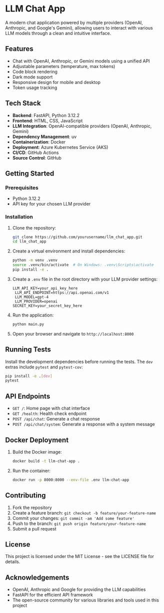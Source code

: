 # LLM Chat App

A modern chat application powered by multiple providers (OpenAI, Anthropic, and Google's Gemini), allowing users to interact with various LLM models through a clean and intuitive interface.

## Features

- Chat with OpenAI, Anthropic, or Gemini models using a unified API
- Adjustable parameters (temperature, max tokens)
- Code block rendering
- Dark mode support
- Responsive design for mobile and desktop
- Token usage tracking

## Tech Stack

- **Backend**: FastAPI, Python 3.12.2
- **Frontend**: HTML, CSS, JavaScript
- **LLM Integration**: OpenAI-compatible providers (OpenAI, Anthropic, Gemini)
- **Dependency Management**: uv
- **Containerization**: Docker
- **Deployment**: Azure Kubernetes Service (AKS)
- **CI/CD**: GitHub Actions
- **Source Control**: GitHub

## Getting Started

### Prerequisites

- Python 3.12.2
- API key for your chosen LLM provider

### Installation

1. Clone the repository:
   ```bash
   git clone https://github.com/yourusername/llm_chat_app.git
   cd llm_chat_app
   ```

2. Create a virtual environment and install dependencies:
   ```bash
   python -m venv .venv
   source .venv/bin/activate  # On Windows: .venv\Scripts\activate
   pip install -e .
   ```

3. Create a `.env` file in the root directory with your LLM provider settings:
   ```
   LLM_API_KEY=your_api_key_here
    LLM_API_ENDPOINT=https://api.openai.com/v1
    LLM_MODEL=gpt-4
    LLM_PROVIDER=openai
   SECRET_KEY=your_secret_key_here
   ```

4. Run the application:
   ```bash
   python main.py
   ```

5. Open your browser and navigate to `http://localhost:8000`

## Running Tests

Install the development dependencies before running the tests. The `dev` extras
include `pytest` and `pytest-cov`:

```bash
pip install -e .[dev]
pytest
```

## API Endpoints

- `GET /`: Home page with chat interface
- `GET /health`: Health check endpoint
- `POST /api/chat`: Generate a chat response
- `POST /api/chat/system`: Generate a response with a system message

## Docker Deployment

1. Build the Docker image:
   ```bash
   docker build -t llm-chat-app .
   ```

2. Run the container:
   ```bash
   docker run -p 8000:8000 --env-file .env llm-chat-app
   ```

## Contributing

1. Fork the repository
2. Create a feature branch: `git checkout -b feature/your-feature-name`
3. Commit your changes: `git commit -am 'Add some feature'`
4. Push to the branch: `git push origin feature/your-feature-name`
5. Submit a pull request

## License

This project is licensed under the MIT License - see the LICENSE file for details.

## Acknowledgements

- OpenAI, Anthropic and Google for providing the LLM capabilities
- FastAPI for the efficient API framework
- The open-source community for various libraries and tools used in this project


